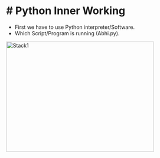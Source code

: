 # # Python Inner Working 

- First we have to use Python interpreter/Software.
- Which Script/Program is running (Abhi.py).

<img src="https://github.com/user-attachments/assets/f26ad088-2ff4-4f3b-a657-c3aa95f0ea80" alt="Stack1" width="400" height="300">


